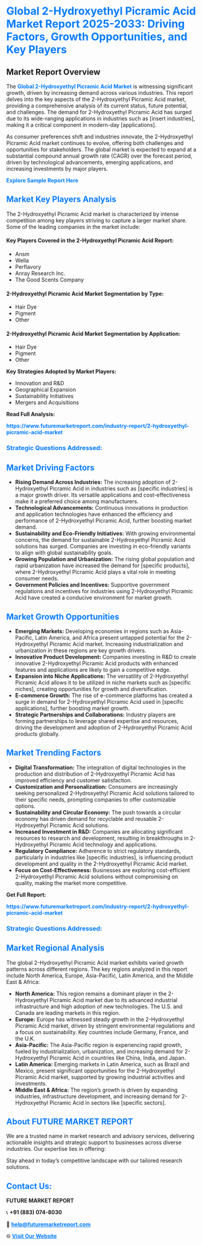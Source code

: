 <h1 style="color: #007BFF;">Global 2-Hydroxyethyl Picramic Acid Market Report 2025-2033: Driving Factors, Growth Opportunities, and Key Players</h1>

<section id="overview">
<h2>Market Report Overview</h2>
<p>The <a href="https://www.futuremarketreport.com/industry-report/2-hydroxyethyl-picramic-acid-market" style="color: #007BFF; text-decoration: none;"><strong>Global 2-Hydroxyethyl Picramic Acid Market</strong></a> is witnessing significant growth, driven by increasing demand across various industries. This report delves into the key aspects of the 2-Hydroxyethyl Picramic Acid market, providing a comprehensive analysis of its current status, future potential, and challenges. The demand for 2-Hydroxyethyl Picramic Acid has surged due to its wide-ranging applications in industries such as [insert industries], making it a critical component in modern-day [applications].</p>
<p>As consumer preferences shift and industries innovate, the 2-Hydroxyethyl Picramic Acid market continues to evolve, offering both challenges and opportunities for stakeholders. The global market is expected to expand at a substantial compound annual growth rate (CAGR) over the forecast period, driven by technological advancements, emerging applications, and increasing investments by major players.</p>
</section>

<section id="overview">
<p><a href="https://www.futuremarketreport.com/request-sample/reportId=30074" style="color: #007BFF; text-decoration: none;"><strong>Explore Sample Report Here</strong></a></p>
</section>

<section id="key-players">
<h2 style="color: #007BFF;">Market Key Players Analysis</h2>
<p>The 2-Hydroxyethyl Picramic Acid market is characterized by intense competition among key players striving to capture a larger market share. Some of the leading companies in the market include:</p>
<h4>Key Players Covered in the 2-Hydroxyethyl Picramic Acid Report:</h4>
<ul><li>Ansm</li><li>Wella</li><li>Perflavory</li><li>Anray Research Inc.</li><li>The Good Scents Company</li></ul>
<h4>2-Hydroxyethyl Picramic Acid Market Segmentation by Type:</h4>
<ul><li>Hair Dye</li><li>Pigment</li><li>Other</li></ul>

<h4>2-Hydroxyethyl Picramic Acid Market Segmentation by Application:</h4>
<ul><li>Hair Dye</li><li>Pigment</li><li>Other</li></ul>
<p><strong>Key Strategies Adopted by Market Players:</strong></p>
<ul>
<li>Innovation and R&D</li>
<li>Geographical Expansion</li>
<li>Sustainability Initiatives</li>
<li>Mergers and Acquisitions</li>
</ul>
</section>

<section>
<p><strong>Read Full Analysis: </strong></p><a href="https://www.futuremarketreport.com/industry-report/2-hydroxyethyl-picramic-acid-market" style="color: #007BFF; text-decoration: none;"><strong>https://www.futuremarketreport.com/industry-report/2-hydroxyethyl-picramic-acid-market</strong></a>
<h3 style="color: #007BFF;">Strategic Questions Addressed:</h3>
</section>

<section id="driving-factors">
<h2 style="color: #007BFF;">Market Driving Factors</h2>
<ul>
<li><strong>Rising Demand Across Industries:</strong> The increasing adoption of 2-Hydroxyethyl Picramic Acid in industries such as [specific industries] is a major growth driver. Its versatile applications and cost-effectiveness make it a preferred choice among manufacturers.</li>
<li><strong>Technological Advancements:</strong> Continuous innovations in production and application technologies have enhanced the efficiency and performance of 2-Hydroxyethyl Picramic Acid, further boosting market demand.</li>
<li><strong>Sustainability and Eco-Friendly Initiatives:</strong> With growing environmental concerns, the demand for sustainable 2-Hydroxyethyl Picramic Acid solutions has surged. Companies are investing in eco-friendly variants to align with global sustainability goals.</li>
<li><strong>Growing Population and Urbanization:</strong> The rising global population and rapid urbanization have increased the demand for [specific products], where 2-Hydroxyethyl Picramic Acid plays a vital role in meeting consumer needs.</li>
<li><strong>Government Policies and Incentives:</strong> Supportive government regulations and incentives for industries using 2-Hydroxyethyl Picramic Acid have created a conducive environment for market growth.</li>
</ul>
</section>

<section id="growth-opportunities">
<h2 style="color: #007BFF;">Market Growth Opportunities</h2>
<ul>
<li><strong>Emerging Markets:</strong> Developing economies in regions such as Asia-Pacific, Latin America, and Africa present untapped potential for the 2-Hydroxyethyl Picramic Acid market. Increasing industrialization and urbanization in these regions are key growth drivers.</li>
<li><strong>Innovative Product Development:</strong> Companies investing in R&D to create innovative 2-Hydroxyethyl Picramic Acid products with enhanced features and applications are likely to gain a competitive edge.</li>
<li><strong>Expansion into Niche Applications:</strong> The versatility of 2-Hydroxyethyl Picramic Acid allows it to be utilized in niche markets such as [specific niches], creating opportunities for growth and diversification.</li>
<li><strong>E-commerce Growth:</strong> The rise of e-commerce platforms has created a surge in demand for 2-Hydroxyethyl Picramic Acid used in [specific applications], further boosting market growth.</li>
<li><strong>Strategic Partnerships and Collaborations:</strong> Industry players are forming partnerships to leverage shared expertise and resources, driving the development and adoption of 2-Hydroxyethyl Picramic Acid products globally.</li>
</ul>
</section>

<section id="trending-factors">
<h2 style="color: #007BFF;">Market Trending Factors</h2>
<ul>
<li><strong>Digital Transformation:</strong> The integration of digital technologies in the production and distribution of 2-Hydroxyethyl Picramic Acid has improved efficiency and customer satisfaction.</li>
<li><strong>Customization and Personalization:</strong> Consumers are increasingly seeking personalized 2-Hydroxyethyl Picramic Acid solutions tailored to their specific needs, prompting companies to offer customizable options.</li>
<li><strong>Sustainability and Circular Economy:</strong> The push towards a circular economy has driven demand for recyclable and reusable 2-Hydroxyethyl Picramic Acid solutions.</li>
<li><strong>Increased Investment in R&D:</strong> Companies are allocating significant resources to research and development, resulting in breakthroughs in 2-Hydroxyethyl Picramic Acid technology and applications.</li>
<li><strong>Regulatory Compliance:</strong> Adherence to strict regulatory standards, particularly in industries like [specific industries], is influencing product development and quality in the 2-Hydroxyethyl Picramic Acid market.</li>
<li><strong>Focus on Cost-Effectiveness:</strong> Businesses are exploring cost-efficient 2-Hydroxyethyl Picramic Acid solutions without compromising on quality, making the market more competitive.</li>
</ul>
</section>

<section>
<p><strong>Get Full Report: </strong></p><a href="https://www.futuremarketreport.com/industry-report/2-hydroxyethyl-picramic-acid-market" style="color: #007BFF; text-decoration: none;"><strong>https://www.futuremarketreport.com/industry-report/2-hydroxyethyl-picramic-acid-market</strong></a>
<h3 style="color: #007BFF;">Strategic Questions Addressed:</h3>
</section>


<section id="regional-analysis">
<h2 style="color: #007BFF;">Market Regional Analysis</h2>
<p>The global 2-Hydroxyethyl Picramic Acid market exhibits varied growth patterns across different regions. The key regions analyzed in this report include North America, Europe, Asia-Pacific, Latin America, and the Middle East & Africa:</p>
<ul>
<li><strong>North America:</strong> This region remains a dominant player in the 2-Hydroxyethyl Picramic Acid market due to its advanced industrial infrastructure and high adoption of new technologies. The U.S. and Canada are leading markets in this region.</li>
<li><strong>Europe:</strong> Europe has witnessed steady growth in the 2-Hydroxyethyl Picramic Acid market, driven by stringent environmental regulations and a focus on sustainability. Key countries include Germany, France, and the U.K.</li>
<li><strong>Asia-Pacific:</strong> The Asia-Pacific region is experiencing rapid growth, fueled by industrialization, urbanization, and increasing demand for 2-Hydroxyethyl Picramic Acid in countries like China, India, and Japan.</li>
<li><strong>Latin America:</strong> Emerging markets in Latin America, such as Brazil and Mexico, present significant opportunities for the 2-Hydroxyethyl Picramic Acid market, supported by growing industrial activities and investments.</li>
<li><strong>Middle East & Africa:</strong> The region’s growth is driven by expanding industries, infrastructure development, and increasing demand for 2-Hydroxyethyl Picramic Acid in sectors like [specific sectors].</li>
</ul>
</section>

<footer>
<h2 style="color: #007BFF;">About FUTURE MARKET REPORT</h2>
<p>We are a trusted name in market research and advisory services, delivering actionable insights and strategic support to businesses across diverse industries. Our expertise lies in offering:</p>

<p>Stay ahead in today’s competitive landscape with our tailored research solutions.</p>

<h2 style="color: #007BFF;">Contact Us:</h2>
<p><strong>FUTURE MARKET REPORT</strong></p>
<p>📞 <strong>+91 (883) 074-8030</strong></p>
<p>📧 <strong><a href="mailto:help@futuremarketreport.com" style="color: #007BFF;">help@futuremarketreport.com</a></strong></p>
<p>🌐 <strong><a href="https://www.futuremarketreport.com/" style="color: #007BFF;">Visit Our Website</a></strong></p>
</footer>